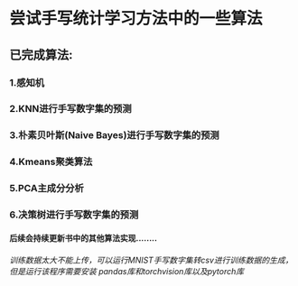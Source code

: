 # 尝试手写统计学习方法中的一些算法
## 已完成算法:
### 1.感知机
### 2.KNN进行手写数字集的预测
### 3.朴素贝叶斯(Naive Bayes)进行手写数字集的预测
### 4.Kmeans聚类算法
### 5.PCA主成分分析
### 6.决策树进行手写数字集的预测
#### 后续会持续更新书中的其他算法实现........

###### 训练数据太大不能上传，可以运行MNIST手写数字集转csv进行训练数据的生成，但是运行该程序需要安装 pandas库和torchvision库以及pytorch库

